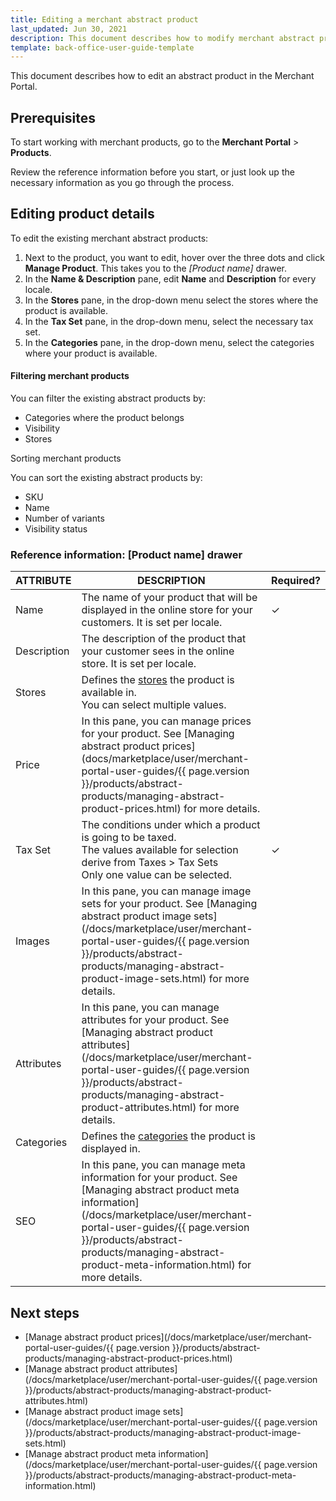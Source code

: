 ```yaml
---
title: Editing a merchant abstract product
last_updated: Jun 30, 2021
description: This document describes how to modify merchant abstract products in the Merchant Portal.
template: back-office-user-guide-template
---
```


This document describes how to edit an abstract product in the Merchant Portal.

## Prerequisites

To start working with merchant products, go to the **Merchant Portal** > **Products**.

Review the reference information before you start, or just look up the necessary information as you go through the process.

## Editing product details

To edit the existing merchant abstract products:

1. Next to the product, you want to edit, hover over the three dots and click **Manage Product**. This takes you to the *[Product name]* drawer.
2. In the **Name & Description** pane, edit **Name** and **Description** for every locale.
3. In the **Stores** pane, in the drop-down menu select the stores where the product is available.
4. In the **Tax Set** pane, in the drop-down menu, select the necessary tax set.
5. In the **Categories** pane, in the drop-down menu, select the categories where your product is available.

 

#### Filtering merchant products

You can filter the existing abstract products by:

- Categories where the product belongs
- Visibility
- Stores


Sorting merchant products 

You can sort the existing abstract products by:
- SKU
- Name
- Number of variants
- Visibility status

### Reference information: [Product name] drawer

| ATTRIBUTE   | DESCRIPTION                                                  | Required? |
| ----------- | ------------------------------------------------------------ | --------- |
| Name        | The name of your product that will be displayed in the online store for your customers. It is set per locale. | ✓         |
| Description | The description of the product that your customer sees in the online store. It is set per locale. |           |
| Stores      | Defines the [stores](https://documentation.spryker.com/docs/multiple-stores) the product is available in.<br/>You can select multiple values. |           |
| Price       | In this pane, you can manage prices for your product. See [Managing abstract product prices](docs/marketplace/user/merchant-portal-user-guides/{{ page.version }}/products/abstract-products/managing-abstract-product-prices.html) for more details. |           |
| Tax Set     | The conditions under which a product is going to be taxed.<br/>The values available for selection derive from Taxes > Tax Sets<br/>Only one value can be selected. | ✓         |
| Images      | In this pane, you can manage image sets for your product. See [Managing abstract product image sets](/docs/marketplace/user/merchant-portal-user-guides/{{ page.version }}/products/abstract-products/managing-abstract-product-image-sets.html) for more details. |           |
| Attributes  | In this pane, you can manage attributes for your product. See [Managing abstract product attributes](/docs/marketplace/user/merchant-portal-user-guides/{{ page.version }}/products/abstract-products/managing-abstract-product-attributes.html) for more details. |           |
| Categories  | Defines the [categories](https://documentation.spryker.com/docs/category-management-feature-overview) the product is displayed in. |           |
| SEO         | In this pane, you can manage meta information for your product. See [Managing abstract product meta information](/docs/marketplace/user/merchant-portal-user-guides/{{ page.version }}/products/abstract-products/managing-abstract-product-meta-information.html) for more details. |           |

## Next steps

- [Manage abstract product prices](/docs/marketplace/user/merchant-portal-user-guides/{{ page.version }}/products/abstract-products/managing-abstract-product-prices.html)
- [Manage abstract product attributes](/docs/marketplace/user/merchant-portal-user-guides/{{ page.version }}/products/abstract-products/managing-abstract-product-attributes.html)
- [Manage abstract product image sets](/docs/marketplace/user/merchant-portal-user-guides/{{ page.version }}/products/abstract-products/managing-abstract-product-image-sets.html)
- [Manage abstract product meta information](/docs/marketplace/user/merchant-portal-user-guides/{{ page.version }}/products/abstract-products/managing-abstract-product-meta-information.html)



